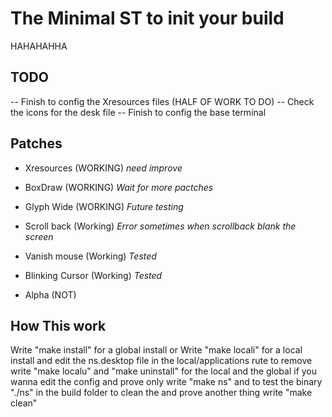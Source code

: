# The Minimal ST to init your build
HAHAHAHHA

## TODO

-- Finish to config the Xresources files (HALF OF WORK TO DO)
-- Check the icons for the desk file
-- Finish to config the base terminal

## Patches
- Xresources (WORKING) *need improve*
- BoxDraw (WORKING) *Wait for more pactches*
- Glyph Wide (WORKING) *Future testing*
- Scroll back (Working) *Error sometimes when scrollback blank the screen*
- Vanish mouse (Working) *Tested*
- Blinking Cursor (Working) *Tested*


- Alpha (NOT)

## How This work
Write "make install" for a global install or
Write "make locali" for a local install and edit the ns.desktop file in the local/applications rute
to remove write "make localu" and "make uninstall" for the local and the global
if you wanna edit the config and prove only write "make ns" and to test the binary "./ns" in the build folder
to clean the and prove another thing write "make clean"
